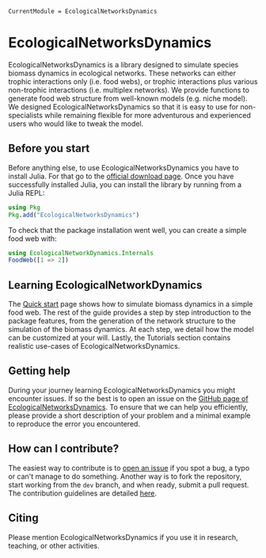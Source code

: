 ```@meta
CurrentModule = EcologicalNetworksDynamics
```

# EcologicalNetworksDynamics

EcologicalNetworksDynamics is a library designed to simulate species biomass dynamics
in ecological networks.
These networks can either trophic interactions only (i.e. food webs),
or trophic interactions plus various non-trophic interactions (i.e. multiplex networks).
We provide functions to generate food web structure from well-known models
(e.g. niche model).
We designed EcologicalNetworksDynamics so that
it is easy to use for non-specialists
while remaining flexible for more adventurous and experienced users
who would like to tweak the model.

## Before you start

Before anything else, to use EcologicalNetworksDynamics you have to install Julia.
For that go to the [official download page](https://julialang.org/downloads/).
Once you have successfully installed Julia,
you can install the library by running from a Julia REPL:

```julia
using Pkg
Pkg.add("EcologicalNetworksDynamics")
```

To check that the package installation went well,
you can create a simple food web with:

```julia
using EcologicalNetworkDynamics.Internals
FoodWeb([1 => 2])
```

## Learning EcologicalNetworkDynamics

The [Quick start](@ref) page shows how to simulate biomass dynamics in a simple food web.
The rest of the guide provides a step by step introduction to the package features,
from the generation of the network structure to the simulation of the biomass dynamics.
At each step, we detail how the model can be customized at your will.
Lastly, the Tutorials section contains
realistic use-cases of EcologicalNetworksDynamics.

## Getting help

During your journey learning EcologicalNetworksDynamics you might encounter issues.
If so the best is to open an issue on the
[GitHub page of EcologicalNetworksDynamics](https://github.com/BecksLab/EcologicalNetworksDynamics.jl/issues).
To ensure that we can help you efficiently,
please provide a short description of your problem
and a minimal example to reproduce the error you encountered.

## How can I contribute?

The easiest way to contribute is to
[open an issue](https://github.com/BecksLab/EcologicalNetworksDynamics.jl/issues)
if you spot a bug, a typo or can't manage to do something.
Another way is to fork the repository,
start working from the `dev` branch,
and when ready, submit a pull request.
The contribution guidelines are detailed
[here](https://github.com/BecksLab/EcologicalNetworksDynamics.jl/blob/dev/CONTRIBUTING.md).

## Citing

Please mention EcologicalNetworksDynamics
if you use it in research, teaching, or other activities.
